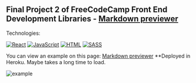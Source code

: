 ## Final Project 2 of FreeCodeCamp Front End Development Libraries - [Markdown previewer](https://www.freecodecamp.org/learn/front-end-libraries/front-end-libraries-projects/build-a-markdown-previewer)

Technologies:

[![React](https://img.shields.io/badge/React_Hooks-61DAFB?style=for-the-badge&logo=React&logoColor=white&labelColor=101010)]()
[![JavaScript](https://img.shields.io/badge/JavaScript-F7DF1E?style=for-the-badge&logo=javascript&logoColor=white&labelColor=101010)]()
[![HTML](https://img.shields.io/badge/HTML5-E34F26?style=for-the-badge&logo=HTML5&logoColor=white&labelColor=101010)]()
[![SASS](https://img.shields.io/badge/SASS-CC6699?style=for-the-badge&logo=SASS&logoColor=white&labelColor=101010)]()

You can view an example on this page: [Markdown previewer](https://markdown-previewerfcc.herokuapp.com/) **Deployed in Heroku. Maybe takes a long time to load.

![example](https://github.com/aestebance/markdown-previewer-React/blob/master/example.png)
